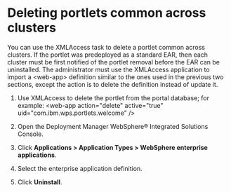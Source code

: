 # Deleting portlets common across clusters

You can use the XMLAccess task to delete a portlet common across clusters. If the portlet was predeployed as a standard EAR, then each cluster must be first notified of the portlet removal before the EAR can be uninstalled. The administrator must use the XMLAccess application to import a <web-app\> definition similar to the ones used in the previous two sections, except the action is to delete the definition instead of update it.

1.  Use XMLAccess to delete the portlet from the portal database; for example: <web-app action="delete" active="true" uid="com.ibm.wps.portlets.welcome" /\>

2.  Open the Deployment Manager WebSphere® Integrated Solutions Console.

3.  Click **Applications > Application Types > WebSphere enterprise applications**.

4.  Select the enterprise application definition.

5.  Click **Uninstall**.



